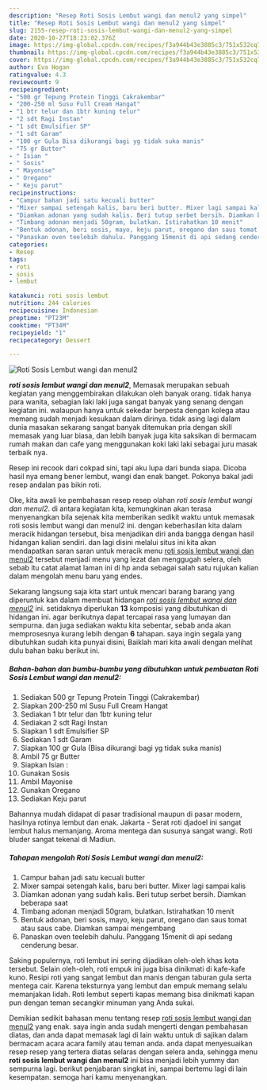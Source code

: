 ```yaml
---
description: "Resep Roti Sosis Lembut wangi dan menul2 yang simpel"
title: "Resep Roti Sosis Lembut wangi dan menul2 yang simpel"
slug: 2155-resep-roti-sosis-lembut-wangi-dan-menul2-yang-simpel
date: 2020-10-27T18:23:02.376Z
image: https://img-global.cpcdn.com/recipes/f3a944b43e3885c3/751x532cq70/roti-sosis-lembut-wangi-dan-menul2-foto-resep-utama.jpg
thumbnail: https://img-global.cpcdn.com/recipes/f3a944b43e3885c3/751x532cq70/roti-sosis-lembut-wangi-dan-menul2-foto-resep-utama.jpg
cover: https://img-global.cpcdn.com/recipes/f3a944b43e3885c3/751x532cq70/roti-sosis-lembut-wangi-dan-menul2-foto-resep-utama.jpg
author: Eva Hogan
ratingvalue: 4.3
reviewcount: 9
recipeingredient:
- "500 gr Tepung Protein Tinggi Cakrakembar"
- "200-250 ml Susu Full Cream Hangat"
- "1 btr telur dan 1btr kuning telur"
- "2 sdt Ragi Instan"
- "1 sdt Emulsifier SP"
- "1 sdt Garam"
- "100 gr Gula Bisa dikurangi bagi yg tidak suka manis"
- "75 gr Butter"
- " Isian "
- " Sosis"
- " Mayonise"
- " Oregano"
- " Keju parut"
recipeinstructions:
- "Campur bahan jadi satu kecuali butter"
- "Mixer sampai setengah kalis, baru beri butter. Mixer lagi sampai kalis"
- "Diamkan adonan yang sudah kalis. Beri tutup serbet bersih. Diamkan beberapa saat"
- "Timbang adonan menjadi 50gram, bulatkan. Istirahatkan 10 menit"
- "Bentuk adonan, beri sosis, mayo, keju parut, oregano dan saus tomat atau saus cabe. Diamkan sampai mengembang"
- "Panaskan oven teelebih dahulu. Panggang 15menit di api sedang cenderung besar."
categories:
- Resep
tags:
- roti
- sosis
- lembut

katakunci: roti sosis lembut 
nutrition: 244 calories
recipecuisine: Indonesian
preptime: "PT23M"
cooktime: "PT34M"
recipeyield: "1"
recipecategory: Dessert

---
```



![Roti Sosis Lembut wangi dan menul2](https://img-global.cpcdn.com/recipes/f3a944b43e3885c3/751x532cq70/roti-sosis-lembut-wangi-dan-menul2-foto-resep-utama.jpg)

<b><i>roti sosis lembut wangi dan menul2</i></b>, Memasak merupakan sebuah kegiatan yang menggembirakan dilakukan oleh banyak orang. tidak hanya para wanita, sebagian laki laki juga sangat banyak yang senang dengan kegiatan ini. walaupun hanya untuk sekedar berpesta dengan kolega atau memang sudah menjadi kesukaan dalam dirinya. tidak asing lagi dalam dunia masakan sekarang sangat banyak ditemukan pria dengan skill memasak yang luar biasa, dan lebih banyak juga kita saksikan di bermacam rumah makan dan cafe yang menggunakan koki laki laki sebagai juru masak terbaik nya.

Resep ini recook dari cokpad sini, tapi aku lupa dari bunda siapa. Dicoba hasil nya emang bener lembut, wangi dan enak banget. Pokonya bakal jadi resep andalan pas bikin roti.

Oke, kita awali ke pembahasan resep resep olahan <i>roti sosis lembut wangi dan menul2</i>. di antara kegiatan kita, kemungkinan akan terasa menyenangkan bila sejenak kita memberikan sedikit waktu untuk memasak roti sosis lembut wangi dan menul2 ini. dengan keberhasilan kita dalam meracik hidangan tersebut, bisa menjadikan diri anda bangga dengan hasil hidangan kalian sendiri. dan lagi disini melalui situs ini kita akan mendapatkan saran saran untuk meracik menu <u>roti sosis lembut wangi dan menul2</u> tersebut menjadi menu yang lezat dan menggugah selera, oleh sebab itu catat alamat laman ini di hp anda sebagai salah satu rujukan kalian dalam mengolah menu baru yang endes.


Sekarang langsung saja kita start untuk mencari barang barang yang diperuntuk kan dalam membuat hidangan <u><i>roti sosis lembut wangi dan menul2</i></u> ini. setidaknya diperlukan <b>13</b> komposisi yang dibutuhkan di hidangan ini. agar berikutnya dapat tercapai rasa yang lumayan dan sempurna. dan juga sediakan waktu kita sebentar, sebab anda akan memprosesnya kurang lebih dengan <b>6</b> tahapan. saya ingin segala yang dibutuhkan sudah kita punyai disini, Baiklah mari kita awali dengan melihat dulu bahan baku berikut ini.

<!--inarticleads1-->

##### Bahan-bahan dan bumbu-bumbu yang dibutuhkan untuk pembuatan Roti Sosis Lembut wangi dan menul2:

1. Sediakan 500 gr Tepung Protein Tinggi (Cakrakembar)
1. Siapkan 200-250 ml Susu Full Cream Hangat
1. Sediakan 1 btr telur dan 1btr kuning telur
1. Sediakan 2 sdt Ragi Instan
1. Siapkan 1 sdt Emulsifier SP
1. Sediakan 1 sdt Garam
1. Siapkan 100 gr Gula (Bisa dikurangi bagi yg tidak suka manis)
1. Ambil 75 gr Butter
1. Siapkan  Isian :
1. Gunakan  Sosis
1. Ambil  Mayonise
1. Gunakan  Oregano
1. Sediakan  Keju parut


Bahannya mudah didapat di pasar tradisional maupun di pasar modern, hasilnya rotinya lembut dan enak. Jakarta - Serat roti djadoel ini sangat lembut halus memanjang. Aroma mentega dan susunya sangat wangi. Roti bluder sangat tekenal di Madiun. 

<!--inarticleads2-->

##### Tahapan mengolah Roti Sosis Lembut wangi dan menul2:

1. Campur bahan jadi satu kecuali butter
1. Mixer sampai setengah kalis, baru beri butter. Mixer lagi sampai kalis
1. Diamkan adonan yang sudah kalis. Beri tutup serbet bersih. Diamkan beberapa saat
1. Timbang adonan menjadi 50gram, bulatkan. Istirahatkan 10 menit
1. Bentuk adonan, beri sosis, mayo, keju parut, oregano dan saus tomat atau saus cabe. Diamkan sampai mengembang
1. Panaskan oven teelebih dahulu. Panggang 15menit di api sedang cenderung besar.


Saking populernya, roti lembut ini sering dijadikan oleh-oleh khas kota tersebut. Selain oleh-oleh, roti empuk ini juga bisa dinikmati di kafe-kafe kuno. Resipi roti yang sangat lembut dan manis dengan taburan gula serta mentega cair. Karena teksturnya yang lembut dan empuk memang selalu memanjakan lidah. Roti lembut seperti kapas memang bisa dinikmati kapan pun dengan teman secangkir minuman yang Anda sukai. 

Demikian sedikit bahasan menu tentang resep <u>roti sosis lembut wangi dan menul2</u> yang enak. saya ingin anda sudah mengerti dengan pembahasan diatas, dan anda dapat memasak lagi di lain waktu untuk di sajikan dalam bermacam acara acara family atau teman anda. anda dapat menyesuaikan resep resep yang tertera diatas selaras dengan selera anda, sehingga menu <b>roti sosis lembut wangi dan menul2</b> ini bisa menjadi lebih yummy dan sempurna lagi. berikut penjabaran singkat ini, sampai bertemu lagi di lain kesempatan. semoga hari kamu menyenangkan.
